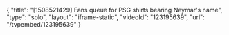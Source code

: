{
    "title": "[1508521429] Fans queue for PSG shirts bearing Neymar's name",
    "type": "solo",
    "layout": "iframe-static",
    "videoId": "123195639",
    "url": "\/tvpembed\/123195639"
}